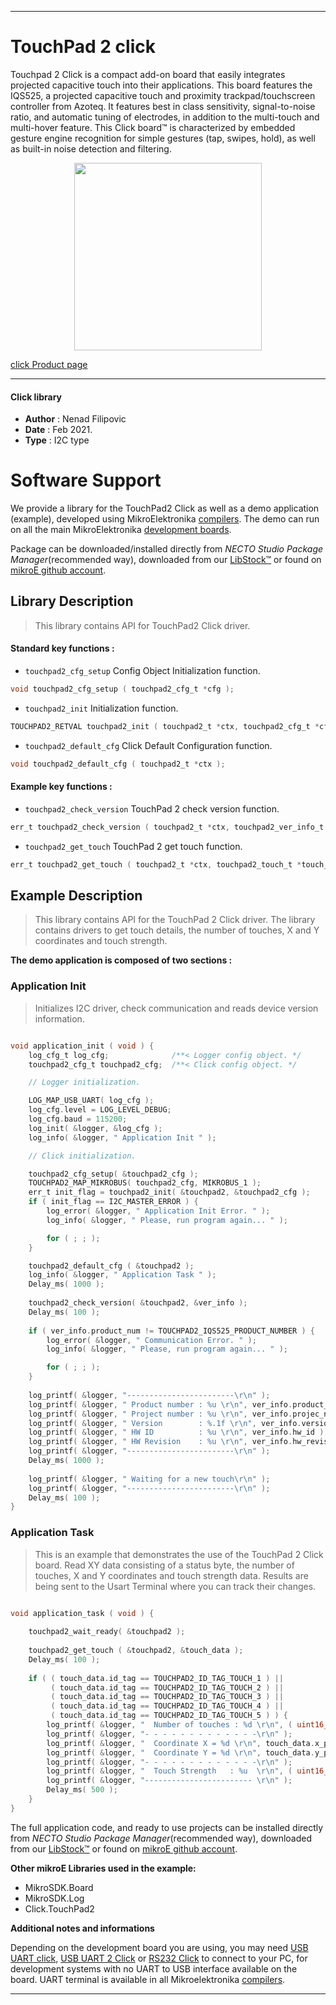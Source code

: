 
---
# TouchPad 2 click

Touchpad 2 Click is a compact add-on board that easily integrates projected capacitive touch into their applications. This board features the IQS525, a projected capacitive touch and proximity trackpad/touchscreen controller from Azoteq. It features best in class sensitivity, signal-to-noise ratio, and automatic tuning of electrodes, in addition to the multi-touch and multi-hover feature. This Click board™ is characterized by embedded gesture engine recognition for simple gestures (tap, swipes, hold), as well as built-in noise detection and filtering.

<p align="center">
  <img src="https://download.mikroe.com/images/click_for_ide/touchpad2_click.png" height=300px>
</p>

[click Product page](https://www.mikroe.com/touchpad-2-click)

---


#### Click library

- **Author**        : Nenad Filipovic
- **Date**          : Feb 2021.
- **Type**          : I2C type


# Software Support

We provide a library for the TouchPad2 Click
as well as a demo application (example), developed using MikroElektronika
[compilers](https://www.mikroe.com/necto-studio).
The demo can run on all the main MikroElektronika [development boards](https://www.mikroe.com/development-boards).

Package can be downloaded/installed directly from *NECTO Studio Package Manager*(recommended way), downloaded from our [LibStock&trade;](https://libstock.mikroe.com) or found on [mikroE github account](https://github.com/MikroElektronika/mikrosdk_click_v2/tree/master/clicks).

## Library Description

> This library contains API for TouchPad2 Click driver.

#### Standard key functions :

- `touchpad2_cfg_setup` Config Object Initialization function.
```c
void touchpad2_cfg_setup ( touchpad2_cfg_t *cfg );
```

- `touchpad2_init` Initialization function.
```c
TOUCHPAD2_RETVAL touchpad2_init ( touchpad2_t *ctx, touchpad2_cfg_t *cfg );
```

- `touchpad2_default_cfg` Click Default Configuration function.
```c
void touchpad2_default_cfg ( touchpad2_t *ctx );
```

#### Example key functions :

- `touchpad2_check_version` TouchPad 2 check version function.
```c
err_t touchpad2_check_version ( touchpad2_t *ctx, touchpad2_ver_info_t *ver_info );
```

- `touchpad2_get_touch` TouchPad 2 get touch function.
```c
err_t touchpad2_get_touch ( touchpad2_t *ctx, touchpad2_touch_t *touch_data );
```

## Example Description

> This library contains API for the TouchPad 2 Click driver.
> The library contains drivers to get touch details,
> the number of touches, X and Y coordinates and touch strength.

**The demo application is composed of two sections :**

### Application Init

> Initializes I2C driver, check communication and reads device version information.

```c

void application_init ( void ) {
    log_cfg_t log_cfg;              /**< Logger config object. */
    touchpad2_cfg_t touchpad2_cfg;  /**< Click config object. */

    // Logger initialization.

    LOG_MAP_USB_UART( log_cfg );
    log_cfg.level = LOG_LEVEL_DEBUG;
    log_cfg.baud = 115200;
    log_init( &logger, &log_cfg );
    log_info( &logger, " Application Init " );

    // Click initialization.

    touchpad2_cfg_setup( &touchpad2_cfg );
    TOUCHPAD2_MAP_MIKROBUS( touchpad2_cfg, MIKROBUS_1 );
    err_t init_flag = touchpad2_init( &touchpad2, &touchpad2_cfg );
    if ( init_flag == I2C_MASTER_ERROR ) {
        log_error( &logger, " Application Init Error. " );
        log_info( &logger, " Please, run program again... " );

        for ( ; ; );
    }

    touchpad2_default_cfg ( &touchpad2 );
    log_info( &logger, " Application Task " );
    Delay_ms( 1000 );
    
    touchpad2_check_version( &touchpad2, &ver_info );
    Delay_ms( 100 );
    
    if ( ver_info.product_num != TOUCHPAD2_IQS525_PRODUCT_NUMBER ) {
        log_error( &logger, " Communication Error. " );
        log_info( &logger, " Please, run program again... " );

        for ( ; ; );
    }
    
    log_printf( &logger, "------------------------\r\n" );
    log_printf( &logger, " Product number : %u \r\n", ver_info.product_num );
    log_printf( &logger, " Project number : %u \r\n", ver_info.projec_num );
    log_printf( &logger, " Version        : %.1f \r\n", ver_info.version );
    log_printf( &logger, " HW ID          : %u \r\n", ver_info.hw_id );
    log_printf( &logger, " HW Revision    : %u \r\n", ver_info.hw_revision );
    log_printf( &logger, "------------------------\r\n" );
    Delay_ms( 1000 );
    
    log_printf( &logger, " Waiting for a new touch\r\n" );
    log_printf( &logger, "------------------------\r\n" );
    Delay_ms( 100 );
}

```

### Application Task

> This is an example that demonstrates the use of the TouchPad 2 Click board. 
> Read XY data consisting of a status byte, the number of touches,
> X and Y coordinates and touch strength data. 
> Results are being sent to the Usart Terminal where you can track their changes.

```c

void application_task ( void ) {
   
    touchpad2_wait_ready( &touchpad2 );
    
    touchpad2_get_touch ( &touchpad2, &touch_data );
    Delay_ms( 100 );
    
    if ( ( touch_data.id_tag == TOUCHPAD2_ID_TAG_TOUCH_1 ) || 
         ( touch_data.id_tag == TOUCHPAD2_ID_TAG_TOUCH_2 ) ||
         ( touch_data.id_tag == TOUCHPAD2_ID_TAG_TOUCH_3 ) ||
         ( touch_data.id_tag == TOUCHPAD2_ID_TAG_TOUCH_4 ) ||
         ( touch_data.id_tag == TOUCHPAD2_ID_TAG_TOUCH_5 ) ) {
        log_printf( &logger, "  Number of touches : %d \r\n", ( uint16_t ) touch_data.no_of_fingers );
        log_printf( &logger, "- - - - - - - - - - - - -\r\n" );
        log_printf( &logger, "  Coordinate X = %d \r\n", touch_data.x_pos );
        log_printf( &logger, "  Coordinate Y = %d \r\n", touch_data.y_pos );
        log_printf( &logger, "- - - - - - - - - - - - -\r\n" );
        log_printf( &logger, "  Touch Strength   : %u  \r\n", ( uint16_t ) touch_data.touch_str );
        log_printf( &logger, "------------------------ \r\n" );
        Delay_ms( 500 );    
    }
}

```

The full application code, and ready to use projects can be installed directly from *NECTO Studio Package Manager*(recommended way), downloaded from our [LibStock&trade;](https://libstock.mikroe.com) or found on [mikroE github account](https://github.com/MikroElektronika/mikrosdk_click_v2/tree/master/clicks).

**Other mikroE Libraries used in the example:**

- MikroSDK.Board
- MikroSDK.Log
- Click.TouchPad2

**Additional notes and informations**

Depending on the development board you are using, you may need
[USB UART click](https://www.mikroe.com/usb-uart-click),
[USB UART 2 Click](https://www.mikroe.com/usb-uart-2-click) or
[RS232 Click](https://www.mikroe.com/rs232-click) to connect to your PC, for
development systems with no UART to USB interface available on the board. UART
terminal is available in all Mikroelektronika
[compilers](https://shop.mikroe.com/compilers).

---
